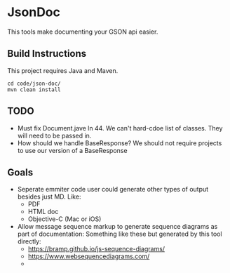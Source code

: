 # JsonDoc

This tools make documenting your GSON api easier.

## Build Instructions

This project requires Java and Maven.

`````
cd code/json-doc/
mvn clean install

`````



## TODO

* Must fix Document.jave ln 44. We can't hard-cdoe list of classes. They will need to be passed in.
* How should we handle BaseResponse? We should not require projects to use our version of a BaseResponse

## Goals

* Seperate emmiter code user could generate other types of output besides just MD. Like:
    * PDF
    * HTML doc
    * Objective-C (Mac or iOS)
* Allow message sequence markup to generate sequence diagrams as part of documentation: Something like these but generated by this tool directly:
	*  https://bramp.github.io/js-sequence-diagrams/
	*  https://www.websequencediagrams.com/
	*  


